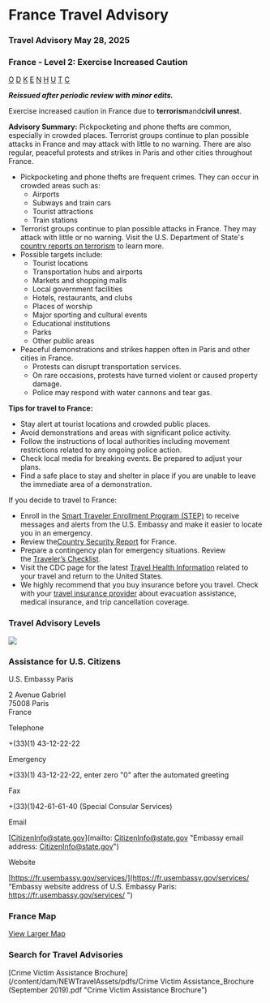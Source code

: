 # France Travel Advisory

### Travel Advisory May 28, 2025

### France - Level 2: Exercise Increased Caution

[O](javascript:void(0); "Tool Tip: Other")
[D](javascript:void(0); "Tool Tip: Wrongful Detention")
[K](javascript:void(0); "Tool Tip: Kidnap and Hostage")
[E](javascript:void(0); "Tool Tip: Event")
[N](javascript:void(0); "Tool Tip: Disaster")
[H](javascript:void(0); "Tool Tip: Health")
[U](javascript:void(0); "Tool Tip: Civil Unrest")
[T](javascript:void(0); "Tool Tip: Terrorism")
[C](javascript:void(0); "Tool Tip: Crimes")

***Reissued after periodic review with minor edits.***

Exercise increased caution in France due to **terrorism**and**civil unrest**.

**Advisory Summary:** Pickpocketing and phone thefts are common, especially in crowded places. Terrorist groups continue to plan possible attacks in France and may attack with little to no warning. There are also regular, peaceful protests and strikes in Paris and other cities throughout France.

* Pickpocketing and phone thefts are frequent crimes. They can occur in crowded areas such as:
  + Airports
  + Subways and train cars
  + Tourist attractions
  + Train stations
* Terrorist groups continue to plan possible attacks in France. They may attack with little or no warning. Visit the U.S. Department of State's [country reports on terrorism](https://www.state.gov/country-reports-on-terrorism/) to learn more.
* Possible targets include:
  + Tourist locations
  + Transportation hubs and airports
  + Markets and shopping malls
  + Local government facilities
  + Hotels, restaurants, and clubs
  + Places of worship
  + Major sporting and cultural events
  + Educational institutions
  + Parks
  + Other public areas
* Peaceful demonstrations and strikes happen often in Paris and other cities in France.
  + Protests can disrupt transportation services.
  + On rare occasions, protests have turned violent or caused property damage.
  + Police may respond with water cannons and tear gas.

**Tips for travel to France:**

* Stay alert at tourist locations and crowded public places.
* Avoid demonstrations and areas with significant police activity.
* Follow the instructions of local authorities including movement restrictions related to any ongoing police action.
* Check local media for breaking events. Be prepared to adjust your plans.
* Find a safe place to stay and shelter in place if you are unable to leave the immediate area of a demonstration.

If you decide to travel to France:

* Enroll in the [Smart Traveler Enrollment Program (STEP)](https://mytravel.state.gov/s/step) to receive messages and alerts from the U.S. Embassy and make it easier to locate you in an emergency.
* Review the[Country Security Report](https://www.osac.gov/Content/Report/bbf8f3d6-90d3-4487-94f1-1d024a34e599) for France.
* Prepare a contingency plan for emergency situations. Review the [Traveler’s Checklist](https://travel.state.gov/content/travel/en/international-travel/before-you-go/travelers-checklist.html).
* Visit the CDC page for the latest [Travel Health Information](https://wwwnc.cdc.gov/travel/destinations/traveler/none/france?s_cid=ncezid-dgmq-travel-single-001) related to your travel and return to the United States.
* We highly recommend that you buy insurance before you travel. Check with your [travel insurance provider](https://travel.state.gov/content/travel/en/international-travel/before-you-go/your-health-abroad/Insurance_Coverage_Overseas.html) about evacuation assistance, medical insurance, and trip cancellation coverage.

### Travel Advisory Levels

[![](/content/dam/NEWTravelAssets/images/travel-levelv2.svg)](/content/travel/en/international-travel/before-you-go/about-our-new-products.html "Travel Advisory Levels")

### Assistance for U.S. Citizens

U.S. Embassy Paris

2 Avenue Gabriel  
75008 Paris  
France

Telephone

+(33)(1) 43-12-22-22

Emergency

+(33)(1) 43-12-22-22, enter zero "0" after the automated greeting

Fax

+(33)(1)42-61-61-40 (Special Consular Services)

Email

[CitizenInfo@state.gov](mailto: CitizenInfo@state.gov "Embassy email address: CitizenInfo@state.gov")

Website

[https://fr.usembassy.gov/services/](https://fr.usembassy.gov/services/ "Embassy website address of U.S. Embassy Paris: https://fr.usembassy.gov/services/ ")

### France Map

[View Larger Map](https://travelmaps.state.gov/TSGMap/?extent=-10.162755887,42.64269327,11.11433333,50.31053144 "Map of France")



### Search for Travel Advisories

[Crime Victim Assistance Brochure](/content/dam/NEWTravelAssets/pdfs/Crime Victim Assistance_Brochure (September 2019).pdf "Crime Victim Assistance Brochure")